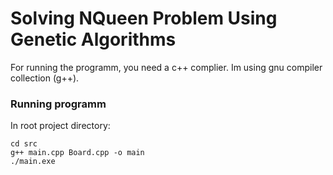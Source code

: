 # Solving NQueen Problem Using Genetic Algorithms

For running the programm, you need a c++ complier. Im using gnu compiler collection (g++).

### Running programm
In root project directory:
```
cd src
g++ main.cpp Board.cpp -o main
./main.exe
```
